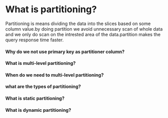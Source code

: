 # What is partitioning?
Partitioning is means dividing the data into the slices based on some column value.by doing partition we avoid unnecessary scan of whole data and we only do scan on the intrested area of the data.partition makes the query response time faster.

#### Why do we not use primary key as partitioner column?
#### What is multi-level partitioning?
#### When do we need to multi-level partitioning?
#### what are the types of partitioning?
#### What is static partitioning?
#### What is dynamic partitioning?

